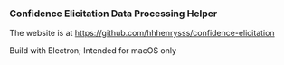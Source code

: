### Confidence Elicitation Data Processing Helper

The website is at https://github.com/hhhenrysss/confidence-elicitation

Build with Electron; Intended for macOS only